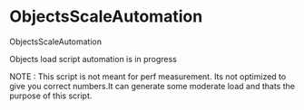# ObjectsScaleAutomation
ObjectsScaleAutomation

Objects load script automation is in progress

NOTE : This script is not meant for perf measurement. Its not optimized to give you correct numbers.It can generate some moderate load and thats the purpose of this script.
